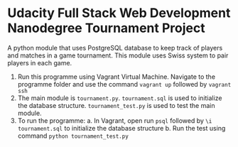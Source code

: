 # Udacity Full Stack Web Development Nanodegree Tournament Project

A python module that uses PostgreSQL database to keep track of players and matches in a game tournament. This module uses Swiss system to pair players in each game.

1. Run this programme using Vagrant Virtual Machine. Navigate to the programme folder and use the command ```vagrant up``` followed by ```vagrant ssh```
2. The main module is ```tournament.py```. ```tournament.sql``` is used to initialize the database structure. ```tournament_test.py``` is used to test the main module.
3. To run the programme:
    a. In Vagrant, open run ```psql``` followed by ```\i tournament.sql``` to initialize the database structure
    b. Run the test using command ```python tournament_test.py```

